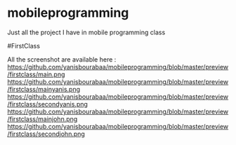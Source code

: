 # mobileprogramming

Just all the project I have in mobile programming class

#FirstClass

All the screenshot are available here :
https://github.com/yanisbourabaa/mobileprogramming/blob/master/preview/firstclass/main.png
https://github.com/yanisbourabaa/mobileprogramming/blob/master/preview/firstclass/mainyanis.png
https://github.com/yanisbourabaa/mobileprogramming/blob/master/preview/firstclass/secondyanis.png
https://github.com/yanisbourabaa/mobileprogramming/blob/master/preview/firstclass/mainjohn.png
https://github.com/yanisbourabaa/mobileprogramming/blob/master/preview/firstclass/secondjohn.png
